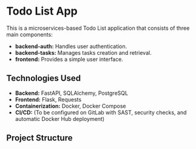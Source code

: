 # Todo List App

This is a microservices-based Todo List application that consists of three main components:

- **backend-auth:** Handles user authentication.
- **backend-tasks:** Manages tasks creation and retrieval.
- **frontend:** Provides a simple user interface.

## Technologies Used

- **Backend:** FastAPI, SQLAlchemy, PostgreSQL
- **Frontend:** Flask, Requests
- **Containerization:** Docker, Docker Compose
- **CI/CD:** (To be configured on GitLab with SAST, security checks, and automatic Docker Hub deployment)

## Project Structure


